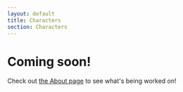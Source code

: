 ```yaml
---
layout: default
title: Characters
section: Characters
---
```


<h1>Coming soon!</h1>

Check out <a href="about">the About page</a> to see what's being worked on!